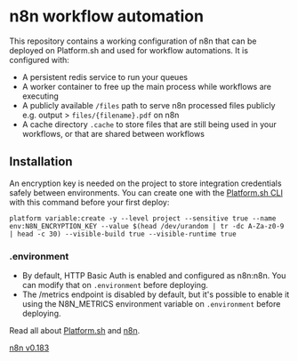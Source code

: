 # n8n workflow automation

This repository contains a working configuration of n8n that can be deployed on Platform.sh and used for workflow automations. It is 
configured with:
- A persistent redis service to run your queues
- A worker container to free up the main process while workflows are executing
- A publicly available `/files` path to serve n8n processed files publicly e.g. output > `files/{filename}.pdf` on n8n
- A cache directory `.cache` to store files that are still being used in your workflows, or that are shared between workflows

## Installation
An encryption key is needed on the project to store integration credentials safely between environments. You can create one with 
the [Platform.sh 
CLI](https://docs.platform.sh/gettingstarted/introduction/own-code/cli-install.html) 
with this command before your first deploy:

`platform variable:create -y --level project --sensitive true --name env:N8N_ENCRYPTION_KEY --value $(head /dev/urandom | tr -dc A-Za-z0-9 | head -c 30) --visible-build true --visible-runtime true`

### .environment
- By default, HTTP Basic Auth is enabled and configured as n8n:n8n. You can modify that on `.environment` before deploying.
- The /metrics endpoint is disabled by default, but it's possible to enable it using the N8N_METRICS environment variable on 
`.environment` before deploying.

Read all about [Platform.sh](https://docs.platform.sh/) and [n8n](https://docs.n8n.io/).

[n8n v0.183](https://github.com/n8n-io/n8n)
